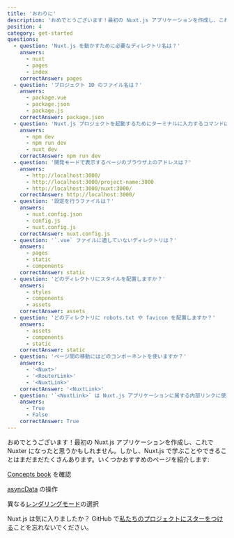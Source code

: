 ```yaml
---
title: 'おわりに'
description: 'おめでとうございます！最初の Nuxt.js アプリケーションを作成し、これで Nuxter になったと思うかもしれません。しかし、Nuxt.js で学ぶことやできることはまだまだたくさんあります。いくつかおすすめのページを紹介します'
position: 4
category: get-started
questions:
  - question: 'Nuxt.js を動かすために必要なディレクトリ名は？'
    answers:
      - nuxt
      - pages
      - index
    correctAnswer: pages
  - question: 'プロジェクト ID のファイル名は？'
    answers:
      - package.vue
      - package.json
      - package.js
    correctAnswer: package.json
  - question: 'Nuxt.js プロジェクトを起動するためにターミナルに入力するコマンドは？'
    answers:
      - npm dev
      - npm run dev
      - nuxt dev
    correctAnswer: npm run dev
  - question: '開発モードで表示するページのブラウザ上のアドレスは？'
    answers:
      - http://localhost:3000/
      - http://localhost:3000/project-name:3000
      - http://localhost:3000/nuxt:3000/
    correctAnswer: http://localhost:3000/
  - question: '設定を行うファイルは？'
    answers:
      - nuxt.config.json
      - config.js
      - nuxt.config.js
    correctAnswer: nuxt.config.js
  - question: '`.vue` ファイルに適していないディレクトリは？'
    answers:
      - pages
      - static
      - components
    correctAnswer: static
  - question: 'どのディレクトリにスタイルを配置しますか？'
    answers:
      - styles
      - components
      - assets
    correctAnswer: assets
  - question: 'どのディレクトリに robots.txt や favicon を配置しますか？'
    answers:
      - assets
      - components
      - static
    correctAnswer: static
  - question: 'ページ間の移動にはどのコンポーネントを使いますか？'
    answers:
      - '<Nuxt>'
      - '<RouterLink>'
      - '<NuxtLink>'
    correctAnswer: '<NuxtLink>'
  - question: '`<NuxtLink>` は Nuxt.js アプリケーションに属する内部リンクに使われますか？'
    answers:
      - True
      - False
    correctAnswer: True
---
```


おめでとうございます！最初の Nuxt.js アプリケーションを作成し、これで Nuxter になったと思うかもしれません。しかし、Nuxt.js で学ぶことやできることはまだまだたくさんあります。いくつかおすすめのページを紹介します:

<base-alert type="next">

[Concepts book](../concepts/views) を確認

</base-alert>

<base-alert type="next">

[asyncData](/guides/features/data-fetching#async-data) の操作

</base-alert>

<base-alert type="next">

異なる[レンダリングモード](/guides/features/rendering-modes)の選択

</base-alert>

<base-alert type="star">

Nuxt.js は気に入りましたか？ GitHub で[私たちのプロジェクトにスターをつける](https://github.com/nuxt/nuxt.js)ことを忘れないでください。

</base-alert>

<quiz :questions="questions"></quiz>
